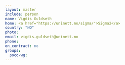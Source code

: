 ```yaml
---
layout: master
include: person
name: Vigdis Guldseth
home: <a href="https://uninett.no/sigma/">Sigma2</a>
country: "NO"
photo:
email: vigdis.guldseth@uninett.no
phone:
on_contract: no
groups:
  poco-wg:
---
```

